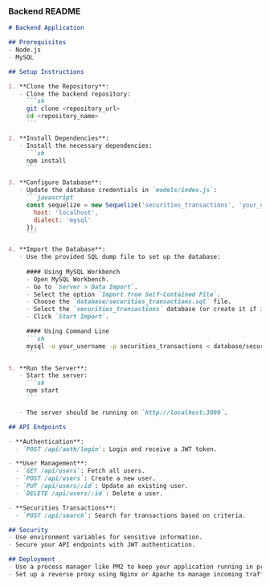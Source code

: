 
### Backend README


```markdown
# Backend Application

## Prerequisites
- Node.js
- MySQL

## Setup Instructions

1. **Clone the Repository**:
   - Clone the backend repository:
     ```sh
     git clone <repository_url>
     cd <repository_name>
     ```

2. **Install Dependencies**:
   - Install the necessary dependencies:
     ```sh
     npm install
     ```

3. **Configure Database**:
   - Update the database credentials in `models/index.js`:
     ```javascript
     const sequelize = new Sequelize('securities_transactions', 'your_username', 'your_password', {
       host: 'localhost',
       dialect: 'mysql'
     });
     ```

4. **Import the Database**:
   - Use the provided SQL dump file to set up the database:
   
     #### Using MySQL Workbench
     - Open MySQL Workbench.
     - Go to `Server > Data Import`.
     - Select the option `Import from Self-Contained File`.
     - Choose the `database/securities_transactions.sql` file.
     - Select the `securities_transactions` database (or create it if it doesn't exist).
     - Click `Start Import`.

     #### Using Command Line
     ```sh
     mysql -u your_username -p securities_transactions < database/securities_transactions.sql
     ```

5. **Run the Server**:
   - Start the server:
     ```sh
     npm start
     ```

   - The server should be running on `http://localhost:3000`.

## API Endpoints

- **Authentication**:
  - `POST /api/auth/login`: Login and receive a JWT token.

- **User Management**:
  - `GET /api/users`: Fetch all users.
  - `POST /api/users`: Create a new user.
  - `PUT /api/users/:id`: Update an existing user.
  - `DELETE /api/users/:id`: Delete a user.

- **Securities Transactions**:
  - `POST /api/search`: Search for transactions based on criteria.

## Security
- Use environment variables for sensitive information.
- Secure your API endpoints with JWT authentication.

## Deployment
- Use a process manager like PM2 to keep your application running in production.
- Set up a reverse proxy using Nginx or Apache to manage incoming traffic.
